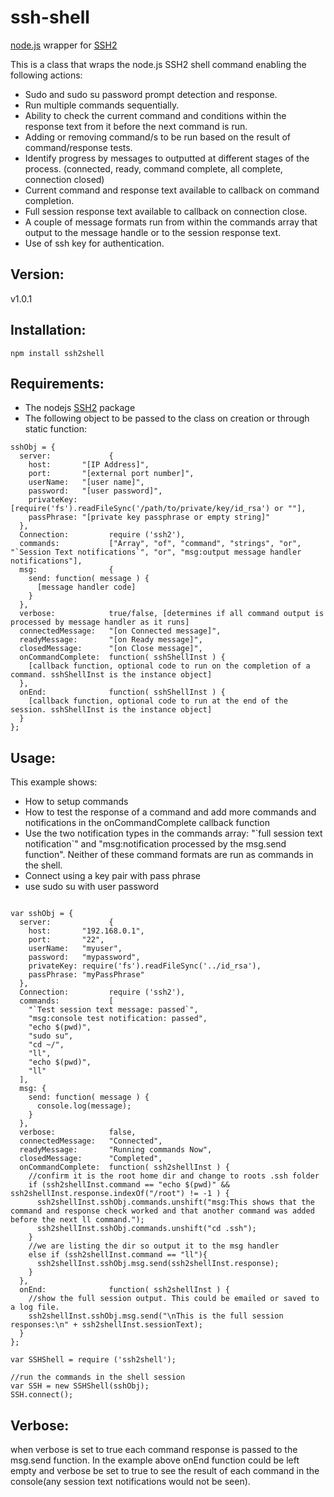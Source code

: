 ssh-shell
======================

[node.js](http://nodejs.org/) wrapper for [SSH2](https://github.com/mscdex/ssh2) 


This is a class that wraps the node.js SSH2 shell command enabling the following actions:

* Sudo and sudo su password prompt detection and response.
* Run multiple commands sequentially.
* Ability to check the current command and conditions within the response text from it before the next command is run.
* Adding or removing command/s to be run based on the result of command/response tests.
* Identify progress by messages to outputted at different stages of the process. (connected, ready, command complete, all complete, connection closed)
* Current command and response text available to callback on command completion.
* Full session response text available to callback on connection close.
* A couple of message formats run from within the commands array that output to the message handle or to the session response text.
* Use of ssh key for authentication.

Version:
-------
v1.0.1

Installation:
------------
```
npm install ssh2shell
```

Requirements:
------------
* The nodejs [SSH2](https://github.com/mscdex/ssh2) package
* The following object to be passed to the class on creation or through static function:
```
sshObj = {
  server:             {       
    host:       "[IP Address]",
    port:       "[external port number]",
    userName:   "[user name]",
    password:   "[user password]",
    privateKey: [require('fs').readFileSync('/path/to/private/key/id_rsa') or ""],
    passPhrase: "[private key passphrase or empty string]"
  },
  Connection:         require ('ssh2'),
  commands:           ["Array", "of", "command", "strings", "or", "`Session Text notifications`", "or", "msg:output message handler notifications"],
  msg:                {
    send: function( message ) {
      [message handler code]
    }
  }, 
  verbose:            true/false, [determines if all command output is processed by message handler as it runs]
  connectedMessage:   "[on Connected message]",
  readyMessage:       "[on Ready message]",
  closedMessage:      "[on Close message]",
  onCommandComplete:  function( sshShellInst ) {
    [callback function, optional code to run on the completion of a command. sshShellInst is the instance object]
  },
  onEnd:              function( sshShellInst ) {
    [callback function, optional code to run at the end of the session. sshShellInst is the instance object]
  }
};
```    

Usage:
-------
This example shows:
* How to setup commands
* How to test the response of a command and add more commands and notifications in the onCommandComplete callback function
* Use the two notification types in the commands array: "\`full session text notification\`" and "msg:notification processed by the msg.send function". Neither of these command formats are run as commands in the shell.
* Connect using a key pair with pass phrase
* use sudo su with user password 

```

var sshObj = {
  server:             {     
    host:       "192.168.0.1",
    port:       "22",
    userName:   "myuser",
    password:   "mypassword",
    privateKey: require('fs').readFileSync('../id_rsa'),
    passPhrase: "myPassPhrase"
  },
  Connection:         require ('ssh2'),
  commands:           [
    "`Test session text message: passed`",
    "msg:console test notification: passed",
    "echo $(pwd)",
    "sudo su",
    "cd ~/",
    "ll",
    "echo $(pwd)",
    "ll"
  ],
  msg: {
    send: function( message ) {
      console.log(message);
    }
  },
  verbose:            false,
  connectedMessage:   "Connected",
  readyMessage:       "Running commands Now",
  closedMessage:      "Completed",
  onCommandComplete:  function( ssh2shellInst ) {
    //confirm it is the root home dir and change to roots .ssh folder
    if (ssh2shellInst.command == "echo $(pwd)" && ssh2shellInst.response.indexOf("/root") != -1 ) {
      ssh2shellInst.sshObj.commands.unshift("msg:This shows that the command and response check worked and that another command was added before the next ll command.");
      ssh2shellInst.sshObj.commands.unshift("cd .ssh");
    }
    //we are listing the dir so output it to the msg handler
    else if (ssh2shellInst.command == "ll"){      
      ssh2shellInst.sshObj.msg.send(ssh2shellInst.response);
    }
  },
  onEnd:              function( ssh2shellInst ) {
    //show the full session output. This could be emailed or saved to a log file.
    ssh2shellInst.sshObj.msg.send("\nThis is the full session responses:\n" + ssh2shellInst.sessionText);
  }
};

var SSHShell = require ('ssh2shell');

//run the commands in the shell session
var SSH = new SSHShell(sshObj);
SSH.connect();

```

Verbose:
--------
when verbose is set to true each command response is passed to the msg.send function.
In the example above onEnd function could be left empty and verbose be set to true to see the result of each command in the console(any session text notifications would not be seen).
